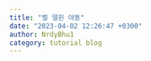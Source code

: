 ```yaml
---
title: "벨 델핀 야동"
date: "2023-04-02 12:26:47 +0300"
author: NrdyBhu1
category: tutorial blog
---
```

